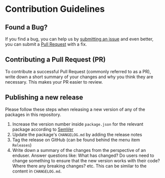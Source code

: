 # Contribution Guidelines

## Found a Bug?

If you find a bug, you can help us by [submitting an issue](github.com/mikeludemann/configuration-frontend/issues/new) and even better, you can submit a [Pull Request](github.com/mikeludemann/configuration-frontend/pulls) with a fix.

## Contributing a Pull Request (PR)

To contribute a successful Pull Request (commonly referred to as a PR), write
down a short summary of your changes and why you think they are necessary.
This makes your PR easier to review.

## Publishing a new release

Please follow these steps when releasing a new version of any of the packages
in this repository.

1. Increase the version number inside `package.json` for the relevant package according to [SemVer](https://semver.org/)
2. Update the package's `CHANGELOG.md` by adding the release notes
3. Tag the release on GitHub (can be found behind the menu item `Releases`)
4. Write down a summary of the changes from the perspective of an enduser. Answer questions like: What has changed? Do users need to change something to ensure that the new version works with their code? Where there any breaking changes? etc. This can be similar to the content in `CHANGELOG.md`.
